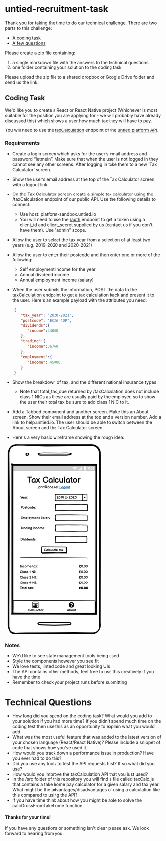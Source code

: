 # untied-recruitment-task

Thank you for taking the time to do our technical challenge. There are two parts to this challenge:

* [A coding task](#coding-task)
* [A few questions](#technical-questions)

Please create a zip file containing:

1. a single markdown file with the answers to the technical questions
2. one folder containing your solution to the coding task

Please upload the zip file to a shared dropbox or Google Drive folder and send us the link.

## Coding Task

We'd like you to create a React or React Native project (Whichever is most suitable for the position you are applying for - we will probably have already discussed this) which shows a user how much tax they will have to pay.

You will need to use the [taxCalculation](https://documenter.getpostman.com/view/7541671/SzzrZETB#5ca77087-0ceb-4b95-ac12-2f10f56fcd6a) endpoint of the [untied platform API](https://documenter.getpostman.com/view/7541671/SzzrZETB).

### Requirements

* Create a login screen which asks for the user’s email address and password “letmein”. Make sure that when the user is not logged in they cannot see any other screens. After logging in take them to a new ‘Tax Calculator’ screen.

* Show the user’s email address at the top of the Tax Calculator screen, with a logout link.

* On the Tax Calculator screen create a simple tax calculator using the /taxCalculation endpoint of our public API. Use the following details to connect:
    - Use host: platform-sandbox.untied.io
    - You will need to use the [/auth](https://documenter.getpostman.com/view/7541671/SzzrZETB#5565df22-2742-4d31-8f94-a7f92167f4b5) endpoint to get a token using a client_id and client_secret supplied by us (contact us if you don't have them). Use "admin" scope. 

* Allow the user to select the tax year from a selection of at least two years (e.g. 2019-2020 and 2020-2021) 

* Allow the user to enter their postcode and then enter one or more of the following:
	- Self employment income for the year
	- Annual dividend income
	- Annual employment income (salary)

* When the user submits the information, POST the data to the [taxCalculation](https://documenter.getpostman.com/view/7541671/SzzrZETB#5ca77087-0ceb-4b95-ac12-2f10f56fcd6a) endpoint to get a tax calculation back and present it to the user. Here's an example payload with the attributes you need:

```json
	{
	   "tax_year": "2020-2021",	
	   "postcode": "EC2A 4DP",
	   "dividends":{
	      "income":44000
	   },
	   "trading":{
	      "income":36760
	   },
	   "employment":{
	      "income": 45000
	   }
	}
```

* Show the breakdown of tax, and the different national insurance types
  - Note that total_tax_due returned by /taxCalculation does not include class 1 NICs as these are usually paid by the employer, so to show the user their total tax be sure to add class 1 NIC to it.

* Add a Tabbed component and another screen. Make this an About screen. Show their email address at the top and a version number. Add a link to help.untied.io. The user should be able to switch between the About screen and the Tax Calculator screen. 

* Here's a very basic wireframe showing the rough idea:

&nbsp;&nbsp;<img src="https://github.com/mtettmar/untied-recruitment-task/blob/master/images/wireframe2.png" width="300">

### Notes

* We'd like to see state management tools being used
* Style the components however you see fit
* We love tests, linted code and great looking UIs
* The API contains other methods, feel free to use this creatively if you have the time
* Remember to check your project runs before submitting

# Technical Questions

* How long did you spend on the coding task? What would you add to your solution if you had more time? If you didn't spend much time on the coding test then use this as an opportunity to explain what you would add.
* What was the most useful feature that was added to the latest version of your chosen language (React/React Native)? Please include a snippet of code that shows how you've used it.
* How would you track down a performance issue in production? Have you ever had to do this?
* Did you use any tools to test the API requests first? If so what did you use?
* How would you improve the taxCalculation API that you just used?
* In the /src folder of this repository you will find a file called taxCalc.js that contains a take home pay calculator for a given salary and tax year. What might be the advantages/disadvantages of using a calculation like this compared to using the API?
* If you have time think about how you might be able to solve the calcGrossFromTakehome function.  

#### Thanks for your time!

If you have any questions or something isn't clear please ask. We look forward to hearing from you.
